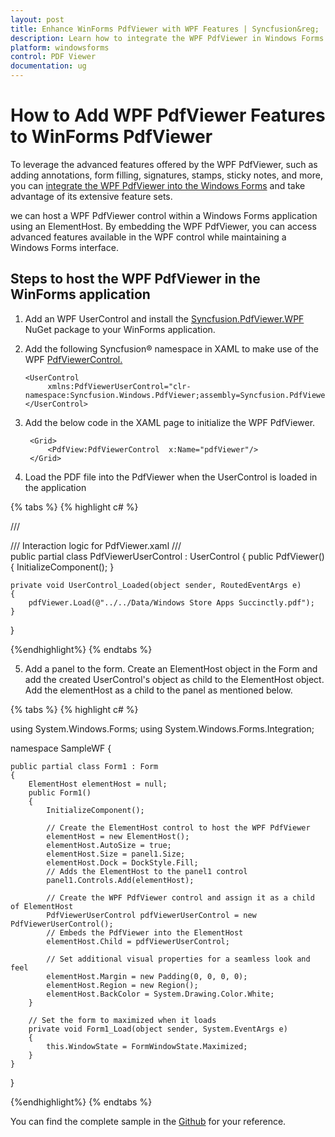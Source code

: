 ```yaml
---
layout: post
title: Enhance WinForms PdfViewer with WPF Features | Syncfusion&reg;
description: Learn how to integrate the WPF PdfViewer in Windows Forms to access advanced features like annotations, form filling, and signatures.
platform: windowsforms
control: PDF Viewer
documentation: ug
---
```

# How to Add WPF PdfViewer Features to WinForms PdfViewer

To leverage the advanced features offered by the WPF PdfViewer, such as adding annotations, form filling, signatures, stamps, sticky notes, and more, you can [integrate the WPF PdfViewer into the Windows Forms]( https://support.syncfusion.com/kb/article/7882/how-to-host-pdf-viewer-in-windows-forms-application ) and take advantage of its extensive feature sets.

we can  host a WPF PdfViewer control within a Windows Forms application using an ElementHost. By embedding the WPF PdfViewer, you can access advanced features available in the WPF control while maintaining a Windows Forms interface.

## Steps to host the WPF PdfViewer in the WinForms application

1. Add an WPF UserControl and install the [Syncfusion.PdfViewer.WPF](https://www.nuget.org/packages/Syncfusion.PdfViewer.WPF) NuGet package to your WinForms application.

2. Add the following Syncfusion&reg; namespace in XAML to make use of the WPF [PdfViewerControl.](https://help.syncfusion.com/cr/wpf/Syncfusion.Windows.PdfViewer.PdfViewerControl.html)

   ~~~xaml 
   <UserControl
        xmlns:PdfViewerUserControl="clr-namespace:Syncfusion.Windows.PdfViewer;assembly=Syncfusion.PdfViewer.WPF">
   </UserControl>
   ~~~

3. Add the below code in the XAML page to initialize the WPF PdfViewer.

   ~~~xaml
    <Grid>
        <PdfView:PdfViewerControl  x:Name="pdfViewer"/>
    </Grid>
   ~~~

4. Load the PDF file into the PdfViewer when the UserControl is loaded in the application

{% tabs %}
{% highlight c# %}

 /// <summary>
 /// Interaction logic for PdfViewer.xaml
 /// </summary>
 public partial class PdfViewerUserControl : UserControl
 {
    public PdfViewer()
    {
        InitializeComponent();
    }

    private void UserControl_Loaded(object sender, RoutedEventArgs e)
    {
        pdfViewer.Load(@"../../Data/Windows Store Apps Succinctly.pdf");            
    }
 }

{%endhighlight%}
{% endtabs %}

5. Add a panel to the form. Create an ElementHost object in the Form and add the created UserControl's object as child to the ElementHost object. Add the elementHost as a child to the panel as mentioned below.

{% tabs %}
{% highlight c# %}

using System.Windows.Forms;
using System.Windows.Forms.Integration;

namespace SampleWF
{
   
    public partial class Form1 : Form
    {
        ElementHost elementHost = null;
        public Form1()
        {
            InitializeComponent();
           
            // Create the ElementHost control to host the WPF PdfViewer
            elementHost = new ElementHost();
            elementHost.AutoSize = true;
            elementHost.Size = panel1.Size;
            elementHost.Dock = DockStyle.Fill;
			// Adds the ElementHost to the panel1 control
            panel1.Controls.Add(elementHost);
			
            // Create the WPF PdfViewer control and assign it as a child of ElementHost
            PdfViewerUserControl pdfViewerUserControl = new PdfViewerUserControl();
			// Embeds the PdfViewer into the ElementHost
            elementHost.Child = pdfViewerUserControl;
          
		    // Set additional visual properties for a seamless look and feel
            elementHost.Margin = new Padding(0, 0, 0, 0);
            elementHost.Region = new Region();
            elementHost.BackColor = System.Drawing.Color.White;
        }
		
		// Set the form to maximized when it loads
        private void Form1_Load(object sender, System.EventArgs e)
        {
            this.WindowState = FormWindowState.Maximized;
        }
    }
}

{%endhighlight%}
{% endtabs %}

You can find the complete sample in the [Github](https://github.com/SyncfusionExamples/WinForms-PDFViewer-Examples/tree/master/How-to/Host-WPFPdfViewer-in-Winforms/HostedPdfViewer) for your reference.
